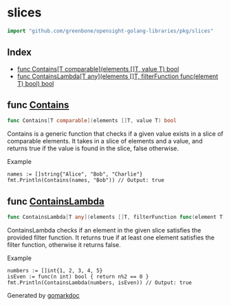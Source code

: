 <!-- gomarkdoc:embed:start -->

<!-- Code generated by gomarkdoc. DO NOT EDIT -->

# slices

```go
import "github.com/greenbone/opensight-golang-libraries/pkg/slices"
```

## Index

- [func Contains\[T comparable\]\(elements \[\]T, value T\) bool](<#Contains>)
- [func ContainsLambda\[T any\]\(elements \[\]T, filterFunction func\(element T\) bool\) bool](<#ContainsLambda>)


<a name="Contains"></a>
## func [Contains](<https://github.com/greenbone/opensight-golang-libraries/blob/main/pkg/slices/slices.go#L31>)

```go
func Contains[T comparable](elements []T, value T) bool
```

Contains is a generic function that checks if a given value exists in a slice of comparable elements. It takes in a slice of elements and a value, and returns true if the value is found in the slice, false otherwise.

Example

```
names := []string{"Alice", "Bob", "Charlie"}
fmt.Println(Contains(names, "Bob")) // Output: true
```

<a name="ContainsLambda"></a>
## func [ContainsLambda](<https://github.com/greenbone/opensight-golang-libraries/blob/main/pkg/slices/slices.go#L15>)

```go
func ContainsLambda[T any](elements []T, filterFunction func(element T) bool) bool
```

ContainsLambda checks if an element in the given slice satisfies the provided filter function. It returns true if at least one element satisfies the filter function, otherwise it returns false.

Example

```
numbers := []int{1, 2, 3, 4, 5}
isEven := func(n int) bool { return n%2 == 0 }
fmt.Println(ContainsLambda(numbers, isEven)) // Output: true
```

Generated by [gomarkdoc](<https://github.com/princjef/gomarkdoc>)


<!-- gomarkdoc:embed:end -->